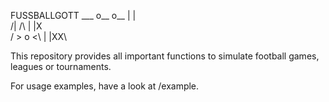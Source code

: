 FUSSBALLGOTT
                     ___
 o__        o__     |   |\
/|          /\      |   |X\
/ > o        <\     |   |XX\

This repository provides all important functions to simulate football games, leagues or tournaments.

For usage examples, have a look at /example.